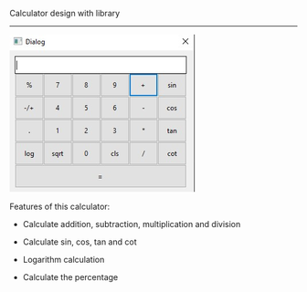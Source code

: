 Calculator design with library
<hr>

![aaa](https://github.com/sharifnezhad/python-workout/blob/main/Assignment16/img/Screenshot%202021-10-02%20185148.jpg)

Features of this calculator:

- Calculate addition, subtraction, multiplication and division

- Calculate sin, cos, tan and cot

- Logarithm calculation

- Calculate the percentage

